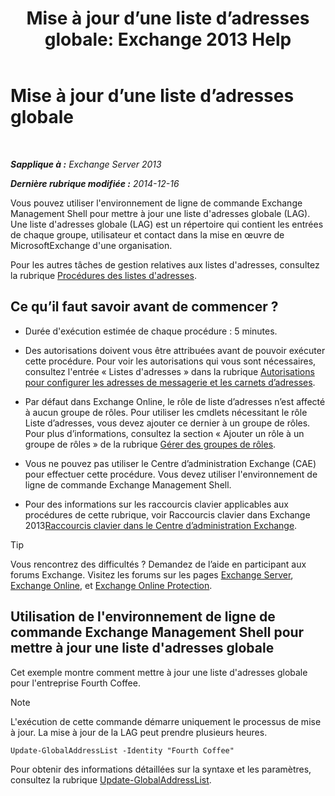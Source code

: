 ﻿---
title: 'Mise à jour d’une liste d’adresses globale: Exchange 2013 Help'
TOCTitle: Mise à jour d’une liste d’adresses globale
ms:assetid: 236e8530-62dd-4c43-8a5d-8465623252e6
ms:mtpsurl: https://technet.microsoft.com/fr-fr/library/Bb266966(v=EXCHG.150)
ms:contentKeyID: 50477760
ms.date: 04/24/2018
mtps_version: v=EXCHG.150
ms.translationtype: HT
---

# Mise à jour d’une liste d’adresses globale

 

_**Sapplique à :** Exchange Server 2013_

_**Dernière rubrique modifiée :** 2014-12-16_

Vous pouvez utiliser l'environnement de ligne de commande Exchange Management Shell pour mettre à jour une liste d'adresses globale (LAG). Une liste d'adresses globale (LAG) est un répertoire qui contient les entrées de chaque groupe, utilisateur et contact dans la mise en œuvre de MicrosoftExchange d'une organisation.

Pour les autres tâches de gestion relatives aux listes d'adresses, consultez la rubrique [Procédures des listes d'adresses](address-list-procedures-exchange-2013-help.md).

## Ce qu’il faut savoir avant de commencer ?

  - Durée d'exécution estimée de chaque procédure : 5 minutes.

  - Des autorisations doivent vous être attribuées avant de pouvoir exécuter cette procédure. Pour voir les autorisations qui vous sont nécessaires, consultez l'entrée « Listes d'adresses » dans la rubrique [Autorisations pour configurer les adresses de messagerie et les carnets d’adresses](email-address-and-address-book-permissions-exchange-2013-help.md).

  - Par défaut dans Exchange Online, le rôle de liste d’adresses n’est affecté à aucun groupe de rôles. Pour utiliser les cmdlets nécessitant le rôle Liste d’adresses, vous devez ajouter ce dernier à un groupe de rôles. Pour plus d’informations, consultez la section « Ajouter un rôle à un groupe de rôles » de la rubrique [Gérer des groupes de rôles](manage-role-groups-exchange-2013-help.md).

  - Vous ne pouvez pas utiliser le Centre d’administration Exchange (CAE) pour effectuer cette procédure. Vous devez utiliser l'environnement de ligne de commande Exchange Management Shell.

  - Pour des informations sur les raccourcis clavier applicables aux procédures de cette rubrique, voir Raccourcis clavier dans Exchange 2013[Raccourcis clavier dans le Centre d’administration Exchange](keyboard-shortcuts-in-the-exchange-admin-center-exchange-online-protection-help.md).

> [!TIP]
> Vous rencontrez des difficultés ? Demandez de l’aide en participant aux forums Exchange. Visitez les forums sur les pages <a href="https://go.microsoft.com/fwlink/p/?linkid=60612">Exchange Server</a>, <a href="https://go.microsoft.com/fwlink/p/?linkid=267542">Exchange Online</a>, et <a href="https://go.microsoft.com/fwlink/p/?linkid=285351">Exchange Online Protection</a>.


## Utilisation de l'environnement de ligne de commande Exchange Management Shell pour mettre à jour une liste d'adresses globale

Cet exemple montre comment mettre à jour une liste d'adresses globale pour l'entreprise Fourth Coffee.

> [!NOTE]
> L'exécution de cette commande démarre uniquement le processus de mise à jour. La mise à jour de la LAG peut prendre plusieurs heures.


    Update-GlobalAddressList -Identity "Fourth Coffee"

Pour obtenir des informations détaillées sur la syntaxe et les paramètres, consultez la rubrique [Update-GlobalAddressList](https://technet.microsoft.com/fr-fr/library/aa998806\(v=exchg.150\)).

